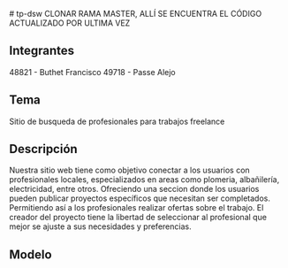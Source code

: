 #   tp-dsw 
CLONAR RAMA MASTER, ALLÍ SE ENCUENTRA EL CÓDIGO ACTUALIZADO POR ULTIMA VEZ 

## Integrantes
48821 - Buthet Francisco
49718 - Passe Alejo

## Tema
Sitio de busqueda de profesionales para trabajos freelance

## Descripción
Nuestra sitio web tiene como objetivo conectar a los usuarios con profesionales locales, especializados en areas como plomeria, albañilería, electricidad, entre otros. Ofreciendo una seccion donde los usuarios pueden publicar proyectos específicos que necesitan ser completados. Permitiendo así a los profesionales realizar ofertas sobre el trabajo. El creador del proyecto tiene la libertad de seleccionar al profesional que mejor se ajuste a sus necesidades y preferencias.

## Modelo

